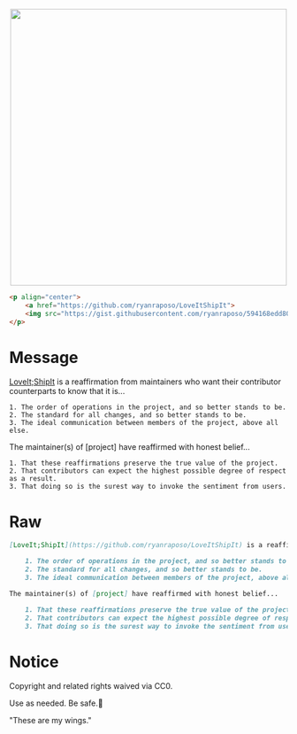 <p align="center">
  <a href="https://github.com/ryanraposo/LoveItShipIt">
  <img src="https://gist.githubusercontent.com/ryanraposo/594168edd80d76499d4fcb0693ccd2fc/raw/37b76bda4d9a954cfd483b347ae402452eed0635/lisi-sticker.svg" width="500">
</p>
  
```html
<p align="center">
    <a href="https://github.com/ryanraposo/LoveItShipIt">
    <img src="https://gist.githubusercontent.com/ryanraposo/594168edd80d76499d4fcb0693ccd2fc/raw/37b76bda4d9a954cfd483b347ae402452eed0635/lisi-sticker.svg" width="500">
</p>
```

# Message

[LoveIt;ShipIt](https://github.com/ryanraposo/LoveItShipIt) is a reaffirmation from maintainers who want their contributor counterparts to know that it is...

    1. The order of operations in the project, and so better stands to be.
    2. The standard for all changes, and so better stands to be.
    3. The ideal communication between members of the project, above all else.

The maintainer(s) of [project] have reaffirmed with honest belief...

    1. That these reaffirmations preserve the true value of the project.
    2. That contributors can expect the highest possible degree of respect as a result.
    3. That doing so is the surest way to invoke the sentiment from users.

# Raw

```markdown
[LoveIt;ShipIt](https://github.com/ryanraposo/LoveItShipIt) is a reaffirmation from maintainers who want their contributor counterparts to know that it is...

    1. The order of operations in the project, and so better stands to be.
    2. The standard for all changes, and so better stands to be.
    3. The ideal communication between members of the project, above all else.

The maintainer(s) of [project] have reaffirmed with honest belief...

    1. That these reaffirmations preserve the true value of the project.
    2. That contributors can expect the highest possible degree of respect as a result.
    3. That doing so is the surest way to invoke the sentiment from users.
```

# Notice

Copyright and related rights waived via CC0.

Use as needed. Be safe.🧡

"These are my wings."
